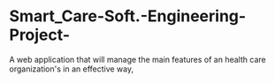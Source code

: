 # Smart_Care-Soft.-Engineering-Project-
A web application that will manage the main features of an  health care organization's  in an effective way,
